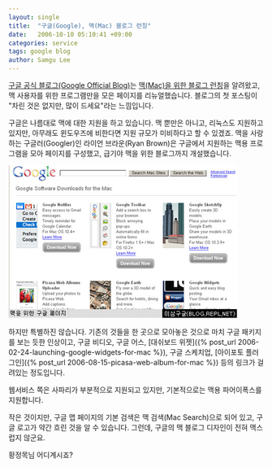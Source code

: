 ```yaml
---
layout: single
title:  "구글(Google), 맥(Mac) 블로그 런칭"
date:   2006-10-10 05:10:41 +09:00
categories: service
tags: google blog
author: Samgu Lee
---
```

[구글 공식 블로그(Google Official Blog)](http://googleblog.blogspot.com/2006/10/inside-macs-at-google.html)는 [맥(Mac)을 위한 블로그 런칭](http://googlemac.blogspot.com/2006/10/google-and-your-mac.html)을 알려왔고, 맥 사용자를 위한 프로그램만을 모은 페이지를 리뉴얼했습니다. 블로그의 첫 포스팅이 "차린 것은 없지만, 많이 드세요"라는 느낌입니다.

구글은 나름대로 맥에 대한 지원을 하고 있습니다. 맥 뿐만은 아니고, 리눅스도 지원하고 있지만, 아무래도 윈도우즈에 비한다면 지원 규모가 미비하다고 할 수 있겠죠. 맥을 사랑하는 구글러(Googler)인 라이언 브라운(Ryan Brown)은 구글에서 지원하는 맥용 프로그램을 모아 페이지를 구성했고, 급기야 맥을 위한 블로그까지 개설했습니다.

![맥을 위한 구글](/assets/google_for_mac.jpg)

하지만 특별하진 않습니다. 기존의 것들을 한 곳으로 모아놓은 것으로 마치 구글 패키지를 보는 듯한 인상이고, 구글 비디오, 구글 어스, [대쉬보드 위젯]({% post_url 2006-02-24-launching-google-widgets-for-mac %}), 구글 스케치업, [아이포토 플러그인]({% post_url 2006-08-15-picasa-web-album-for-mac %}) 등의 링크가 걸려있는 정도입니다.

웹서비스 쪽은 사파리가 부분적으로 지원되고 있지만, 기본적으로는 맥용 파어이폭스를 지원합니다.

작은 것이지만, 구글 맵 페이지의 기본 검색은 맥 검색(Mac Search)으로 되어 있고, 구글 로고가 약간 흐린 것을 알 수 있습니다. 그런데, 구글의 맥 블로그 디자인이 전혀 맥스럽지 않군요.

황정목님 어디계시죠?
